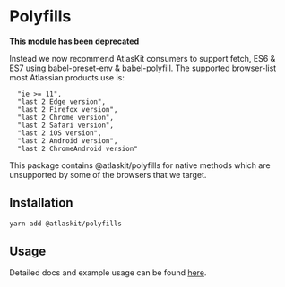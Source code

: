 # Polyfills

**This module has been deprecated**

Instead we now recommend AtlasKit consumers to support fetch, ES6 & ES7 using babel-preset-env & babel-polyfill.
The supported browser-list most Atlassian products use is:

```
  "ie >= 11",
  "last 2 Edge version",
  "last 2 Firefox version",
  "last 2 Chrome version",
  "last 2 Safari version",
  "last 2 iOS version",
  "last 2 Android version",
  "last 2 ChromeAndroid version"
```

This package contains @atlaskit/polyfills for native methods which are unsupported by some of the browsers that we target.

## Installation

```sh
yarn add @atlaskit/polyfills
```

## Usage

Detailed docs and example usage can be found [here](https://atlaskit.atlassian.com/packages/core/polyfills).

